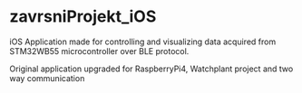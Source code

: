 # zavrsniProjekt_iOS
iOS Application made for controlling and visualizing data acquired from STM32WB55 microcontroller over BLE protocol.

Original application upgraded for RaspberryPi4, Watchplant project and two way communication
